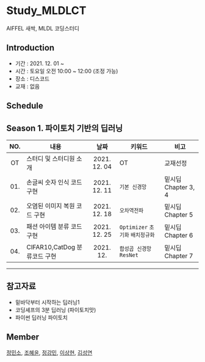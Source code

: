 # Study_MLDLCT
AIFFEL 새싹, MLDL 코딩스터디 

## Introduction
* 기간 : 2021. 12. 01 ~
* 시간 : 토요일 오전 10:00 ~ 12:00 (조정 가능)
* 장소 : 디스코드
* 교재 : 없음
  
## Schedule
Season 1. 파이토치 기반의 딥러닝
---
|  NO.  |     내용    |      날짜     |      키워드      |     비고     |
|:-----:| --------------------------------------- |:---------------:|--------------------------|--------------------------|
| OT  |스터디 및 스터디원 소개      | 2021. 12. 04   | OT | 교재선정 |
| 01. |손글씨 숫자 인식 코드 구현   | 2021. 12. 11  | `기본 신경망`   | 밑시딥 Chapter 3, 4|
| 02. |오염된 이미지 복원 코드 구현 | 2021. 12. 18  | `오차역전파`    | 밑시딥 Chapter 5|
| 03. |패션 아이템 분류 코드 구현   | 2021. 12. 25  | `Optimizer` `초기화` `배치정규화` | 밑시딥 Chapter 6 |
| 04. |CIFAR10,CatDog 분류코드 구현|2021. 12.    | `합성곱 신경망` `ResNet`| 밑시딥 Chapter 7 |
---


## 참고자료
* 밑바닥부터 시작하는 딥러닝1
* 코딩셰프의 3분 딥러닝 (파이토치맛)
* 파이썬 딥러닝 파이토치

## Member
[정민소](https://github.com/minssoj/), [조혜윤](https://github.com/ahreum2021/), [정강민](https://github.com/Raziel-JKM), [이상현](https://github.com/oddhyeon), [김성연](https://github.com/yeonkkk)
